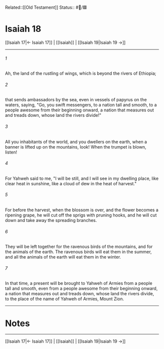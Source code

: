 Related::[[Old Testament]]
Status:: #📖/🟥
# Isaiah 18

[[Isaiah 17|← Isaiah 17]] | [[Isaiah]] | [[Isaiah 19|Isaiah 19 →]]
***



###### 1 
Ah, the land of the rustling of wings, which is beyond the rivers of Ethiopia; 

###### 2 
that sends ambassadors by the sea, even in vessels of papyrus on the waters, saying, "Go, you swift messengers, to a nation tall and smooth, to a people awesome from their beginning onward, a nation that measures out and treads down, whose land the rivers divide!" 

###### 3 
All you inhabitants of the world, and you dwellers on the earth, when a banner is lifted up on the mountains, look! When the trumpet is blown, listen! 

###### 4 
For Yahweh said to me, "I will be still, and I will see in my dwelling place, like clear heat in sunshine, like a cloud of dew in the heat of harvest." 

###### 5 
For before the harvest, when the blossom is over, and the flower becomes a ripening grape, he will cut off the sprigs with pruning hooks, and he will cut down and take away the spreading branches. 

###### 6 
They will be left together for the ravenous birds of the mountains, and for the animals of the earth. The ravenous birds will eat them in the summer, and all the animals of the earth will eat them in the winter. 

###### 7 
In that time, a present will be brought to Yahweh of Armies from a people tall and smooth, even from a people awesome from their beginning onward, a nation that measures out and treads down, whose land the rivers divide, to the place of the name of Yahweh of Armies, Mount Zion.

---
# Notes


***
[[Isaiah 17|← Isaiah 17]] | [[Isaiah]] | [[Isaiah 19|Isaiah 19 →]]
